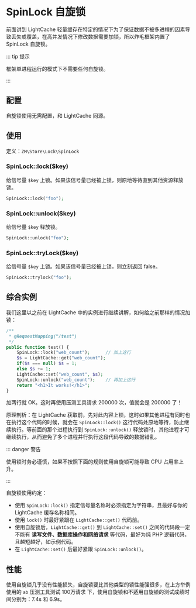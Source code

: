 # SpinLock 自旋锁

前面讲到 LightCache 轻量缓存在特定的情况下为了保证数据不被多进程的因素导致丢失或覆盖，在高并发情况下修改数据需要加锁，所以炸毛框架内置了 SpinLock 自旋锁。

::: tip 提示

框架单进程运行的模式下不需要任何自旋锁。

:::

## 配置

自旋锁使用无需配置，和 LightCache 同源。

## 使用

定义：`ZM\Store\Lock\SpinLock`

### SpinLock::lock($key)

给信号量 `$key` 上锁。如果该信号量已经被上锁，则原地等待直到其他资源释放锁。

```php
SpinLock::lock("foo");
```

### SpinLock::unlock($key)

给信号量 `$key` 释放锁。

```php
SpinLock::unlock("foo");
```

### SpinLock::tryLock($key)

给信号量 `$key` 上锁。如果该信号量已经被上锁，则立刻返回 false。

```php
SpinLock::trylock("foo");
```

## 综合实例

我们这里以之前在 LightCache 中的实例进行继续讲解，如何给之前那样的情况加锁：

```php
/**
 * @RequestMapping("/test")
 */
public function test() {
    SpinLock::lock("web_count");      // 加上这行
    $s = LightCache::get("web_count");
    if($s === null) $s = 1;
    else $s += 1;
    LightCache::set("web_count", $s);
    SpinLock::unlock("web_count");    // 再加上这行
    return "<h1>It works!</h1>";
}
```

加两行就 OK。这时再使用压测工具请求 200000 次，值就会是 200000 了！

原理剖析：在 LightCache 获取前，先对此内容上锁，这时如果其他进程有同时也在执行这个代码的时候，就会在 `SpinLock::lock()` 这行代码处原地等待，防止继续执行。等前面的那个进程执行到 `SpinLock::unlock()` 释放锁时，其他进程才可继续执行，从而避免了多个进程并行执行这段代码导致的数据错乱。

::: danger 警告

使用锁时务必谨慎，如果不按照下面的规则使用自旋锁可能导致 CPU 占用率上升。

:::

自旋锁使用约定：

- 使用 `SpinLock::lock()` 指定信号量名称时必须指定为字符串，且最好与你的 LightCache 缓存名称相同。
- 使用 `lock()` 时最好紧跟在 `LightCache::get()` 代码前。
- 使用自旋锁后，`LightCache::get()` 到 `LightCache::set()` 之间的代码段一定不能有 **读写文件、数据库操作和网络请求** 等代码，最好为纯 PHP 逻辑代码，且越短越好，如示例代码。
- 在 `LightCache::set()` 后最好紧跟 `SpinLock::unlock()`。

## 性能

使用自旋锁几乎没有性能损失，自旋锁要比其他类型的锁性能强很多，在上方举例使用的 `ab` 压测工具测试 100万请求 下，使用自旋锁和不适用自旋锁的测试成绩时间分别为：7.4s 和 6.9s。
